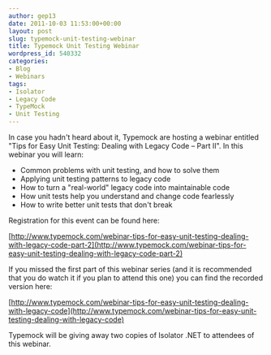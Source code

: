 ```yaml
---
author: gep13
date: 2011-10-03 11:53:00+00:00
layout: post
slug: typemock-unit-testing-webinar
title: Typemock Unit Testing Webinar
wordpress_id: 540332
categories:
- Blog
- Webinars
tags:
- Isolator
- Legacy Code
- TypeMock
- Unit Testing
---
```


In case you hadn't heard about it, Typemock are hosting a webinar entitled "Tips for Easy Unit Testing: Dealing with Legacy Code – Part II". In this webinar you will learn:

  * Common problems with unit testing, and how to solve them
  * Applying unit testing patterns to legacy code
  * How to turn a "real-world" legacy code into maintainable code
  * How unit tests help you understand and change code fearlessly
  * How to write better unit tests that don't break

Registration for this event can be found here:

[http://www.typemock.com/webinar-tips-for-easy-unit-testing-dealing-with-legacy-code-part-2](http://www.typemock.com/webinar-tips-for-easy-unit-testing-dealing-with-legacy-code-part-2)

If you missed the first part of this webinar series (and it is recommended that you do watch it if you plan to attend this one) you can find the recorded version here:

[http://www.typemock.com/webinar-tips-for-easy-unit-testing-dealing-with-legacy-code](http://www.typemock.com/webinar-tips-for-easy-unit-testing-dealing-with-legacy-code)

Typemock will be giving away two copies of Isolator .NET to attendees of this webinar.
